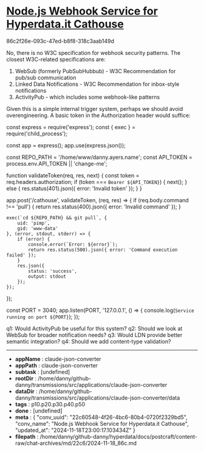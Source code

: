 # [Node.js Webhook Service for Hyperdata.it Cathouse](https://claude.ai/chat/22c60548-4f26-4bc6-80b4-0720f2329bd5)

86c2f26e-093c-47ed-b8f8-318c3aab149d

 No, there is no W3C specification for webhook security patterns. The closest W3C-related specifications are:

1. WebSub (formerly PubSubHubbub) - W3C Recommendation for pub/sub communication
2. Linked Data Notifications - W3C Recommendation for inbox-style notifications
3. ActivityPub - which includes some webhook-like patterns

Given this is a simple internal trigger system, perhaps we should avoid overengineering. A basic token in the Authorization header would suffice:

<antArtifact identifier="webhook-service" type="application/vnd.ant.code" language="javascript" title="Simple Token Auth Service">
const express = require('express');
const { exec } = require('child_process');

const app = express();
app.use(express.json());

const REPO_PATH = '/home/www/danny.ayers.name';
const API_TOKEN = process.env.API_TOKEN || 'change-me';

function validateToken(req, res, next) {
    const token = req.headers.authorization;
    if (token === `Bearer ${API_TOKEN}`) {
        next();
    } else {
        res.status(401).json({ error: 'Invalid token' });
    }
}

app.post('/cathouse', validateToken, (req, res) => {
    if (req.body.command !== 'pull') {
        return res.status(400).json({ error: 'Invalid command' });
    }

    exec(`cd ${REPO_PATH} && git pull`, {
        uid: 'pimp',
        gid: 'www-data'
    }, (error, stdout, stderr) => {
        if (error) {
            console.error(`Error: ${error}`);
            return res.status(500).json({ error: 'Command execution failed' });
        }
        res.json({ 
            status: 'success',
            output: stdout 
        });
    });
});

const PORT = 3040;
app.listen(PORT, '127.0.0.1', () => {
    console.log(`Service running on port ${PORT}`);
});
</antArtifact>

q1: Would ActivityPub be useful for this system?
q2: Should we look at WebSub for broader notification needs?
q3: Would LDN provide better semantic integration?
q4: Should we add content-type validation?

---

* **appName** : claude-json-converter
* **appPath** : claude-json-converter
* **subtask** : [undefined]
* **rootDir** : /home/danny/github-danny/transmissions/src/applications/claude-json-converter
* **dataDir** : /home/danny/github-danny/transmissions/src/applications/claude-json-converter/data
* **tags** : p10.p20.p30.p40.p50
* **done** : [undefined]
* **meta** : {
  "conv_uuid": "22c60548-4f26-4bc6-80b4-0720f2329bd5",
  "conv_name": "Node.js Webhook Service for Hyperdata.it Cathouse",
  "updated_at": "2024-11-18T23:00:17.103434Z"
}
* **filepath** : /home/danny/github-danny/hyperdata/docs/postcraft/content-raw/chat-archives/md/22c6/2024-11-18_86c.md